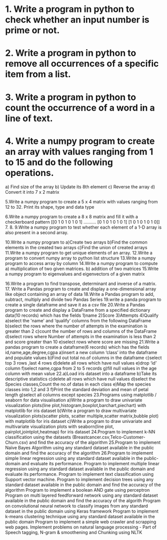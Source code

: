 # 1. Write a  program in python to check whether an input number is prime or not. 
# 2. Write a program in python to remove all occurrences of a specific item from a list. 
# 3. Write a program in python to count the occurrence of a word in a line of text.
# 4. Write a numpy program to create an array with values ranging from 1 to 15 and do the following operations.
a) Find size of the array
b) Update its 8th element
c) Reverse the array
d) Convert it into 7 x 2 matrix

5.Write a numpy program to create a 5 x 4 matrix with values ranging from 12 to 32. Print its shape, type and data type

6.Write a numpy program to create a 8 x 8 matrix and fill it with a checkerboard pattern
[[0 1 0 1 0 1 0 1]
..........
[0 1 0 1 0 1 0 1]
[1 0 1 0 1 0 1 0]]
7.
8.
9.Write a numpy program to test whether each element of a 1-D array is also present in a second array.

10.Write a numpy program to
  a)Create two arrays
  b)Find the common elements in the created two arrays 
  c)Find the union of created arrays
11.Write a numpy program to get unique elements of an array.
12.Write a program to convert numpy array to python list structure
13.Write a numpy program to access array by column
14.Write a numpy program to compute
   a)  multiplication of two given matrices.
   b)  addition of two matrices
15.Write a numpy program to eigenvalues and eigenvectors of a given matrix

16.Write a program to find transpose, determinant and inverse of a matrix.
17. Write a Pandas program to create and display a one-dimensional array like object containing an array of data 
18.Write a Pandas program to add, subtract, multiply and divide two Pandas Series
19.write a panda program to create a single dataframe and save it as a csv file
20.Write a Pandas program to create and display a DataFrame from a specified dictionary data(10 records) which has the fields 1)name 2)Score 3)Attempts 4)Qualify
  a)select the 'name' and ‘qualify’ columns from the following DataFrame
  b)select the rows where the number of attempts in the examination is greater than 2
  c)count the number of rows and columns of the DataFrame
  d)select rows where Number of attempts in the examination is less than 2 and score greater than 10
  e)select rows where score are missing
21.Write a pandas program to create a dataframe(6 records) which has the fields id,name,age,degree,cgpa 
  a)insert a new column ‘class’ into the dataframe and populate values
  b)Find out total no.of columns in the dataframe
  c)select top 3 rows ,last 4 rows
  d)delete all rows which have null values
  e)drop ‘id’ column
  f)select name,cgpa from 2 to 5 records
  g)fill null values in the age column with mean value
22.a)Load iris dataset into a dataframe
  b)Take its descriptive statistics
  c)delete all rows which have null values
  d)select the Species classes,Count the no.of datas in each class
  e)Map the species classes into 1,2 and 3
  f)Print the standard deviation and mean of petal length
  g)select all columns except species 
23.Programs using matplotlib /  seaborn for data visualisation
  a)Write a program to draw univariate visualization plots(line plot,histogram,boxplot,barchart,piechart) with matplotlib for iris dataset
  b)Write a program to draw multivariate visualization plots(scatter plots, scatter multiple,scatter matrix,bubble plot) with matplotlib for iris dataset
  c)Write a program to draw univariate and multivariate visualization plots with seaborn(line plot, pairplot,jointplot,heatmap) for iris dataset
24.Program to implement k-NN classification using the datasets (Breastcancer.csv,Telco-Customer-Churn.csv) and find the accuracy of the algorithm
25.Program to implement Naïve Bayes Algorithm using any standard dataset available in the public domain and find the accuracy of the algorithm
26.Program to implement simple linear regression  using any
standard dataset available in the public- domain and evaluate its 
performance.
Program to implement multiple linear regression  using any
standard dataset available in the public domain and evaluate its 
performance.
Program to implement text classification using Support vector machine.
Program to implement decision trees using any standard dataset available in the public domain and find the accuracy of the algorithm
Program to implement a boolean AND gate using perceptron
Program on multi layered feedforward network using any standard dataset available in the public domain and find the accuracy of the algorith
Program on convolutional neural network to classify images from any standard dataset in the public domain using Keras framework
Program to implement k-means clustering technique using any standard dataset available in the public domain
Program to implement a simple web crawler and scrapping web pages.
Implement problems on natural language processing - Part of Speech tagging, N-gram & smoothening and Chunking using NLTK

